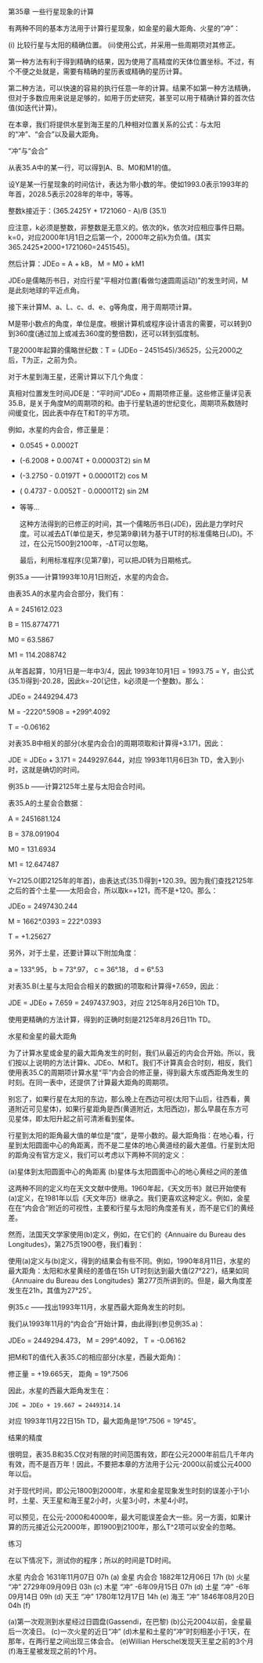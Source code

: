 第35章 一些行星现象的计算

 

  有两种不同的基本方法用于计算行星现象，如金星的最大距角、火星的“冲”：

  (i) 比较行星与太阳的精确位置。
  (ii)使用公式，并采用一些周期项对其修正。

  第一种方法有利于得到精确的结果，因为使用了高精度的天体位置坐标。不过，有个不便之处就是，需要有精确的星历表或精确的星历计算。

  第二种方法，可以快速的容易的执行任意一年的计算。结果不如第一种方法精确，但对于多数应用来说是足够的，如用于历史研究，甚至可以用于精确计算的首次估值(如迭代计算)。

  在本章，我们将提供水星到海王星的几种相对位置关系的公式：与太阳的“冲”、“会合”以及最大距角。

“冲”与“会合”

  从表35.A中的某一行，可以得到A、B、M0和M1的值。

  设Y是某一行星现象的时间估计，表达为带小数的年。使如1993.0表示1993年的年首，2028.5表示2028年的年中，等等。



  整数k接近于：(365.2425Y + 1721060 - A)/B    (35.1)

  应注意，k必须是整数，非整数是无意义的。依次的k，依次对应相应事件日期。k=0，对应2000年1月1日之后第一个，2000年之前k为负值。(其实365.2425*2000+1721060=2451545)。

  然后计算：JDEo = A + kB，  M = M0 + kM1

  JDEo是儒略历书日，对应行星“平相对位置(看做匀速圆周运动)”的发生时间，M是此刻地球的平近点角。

  接下来计算M、a、L、c、d、e、g等角度，用于周期项计算。

  M是带小数点的角度，单位是度。根据计算机或程序设计语言的需要，可以转到0到360度(通过加上或减去360度的整倍数)，还可以转到弧度制。

  T是2000年起算的儒略世纪数：T = (JDEo - 2451545)/36525，公元2000之后，T为正，之前为负。

  对于木星到海王星，还需计算以下几个角度：



  真相对位置发生时间JDE是：“平时间”JDEo + 周期项修正量。这些修正量详见表35.B，是关于角度M的周期项的和。由于行星轨道的世纪变化，周期项系数随时间缓变化，因此表中存在T和T的平方项。

  例如，水星的内会合，修正量是：

+ 0.0545 + 0.0002T
+ (-6.2008 + 0.0074T + 0.00003T2) sin M
+ (-3.2750 - 0.0197T + 0.00001T2) cos M
+ ( 0.4737 - 0.0052T - 0.00001T2) sin 2M
+ 等等...

  这种方法得到的已修正的时间，其一个儒略历书日(JDE)，因此是力学时尺度。可以减去ΔT(单位是天，参见第9章)转为基于UT时的标准儒略日(JD)。不过，在公元1500到2100年，-ΔT可以忽略。

  最后，利用标准程序(见第7章)，可以把JD转为日期格式。

例35.a ——计算1993年10月1日附近，水星的内会合。

  由表35.A的水星内会合部分，我们有：

  A = 2451612.023

  B = 115.8774771

  M0 = 63.5867

  M1 = 114.2088742

  从年首起算，10月1日是一年中3/4，因此 1993年10月1日 = 1993.75 = Y，由公式(35.1)得到-20.28，因此k=-20(记住，k必须是一个整数)。那么：

  JDEo = 2449294.473

  M = -2220°.5908 = +299°.4092

  T = -0.06162

  对表35.B中相关的部分(水星内会合)的周期项取和计算得+3.171，因此：

  JDE = JDEo + 3.171 = 2449297.644，对应 1993年11月6日3h TD，舍入到小时，这就是确切的时间。

例35.b ——计算2125年土星与太阳会合时间。

  表35.A的土星会合数据：

  A = 2451681.124

  B = 378.091904

  M0 = 131.6934

  M1 = 12.647487

  Y=2125.0(即2125年的年首)，由表达式(35.1)得到+120.39。因为我们查找2125年之后的首个土星——太阳会合，所以取k=+121，而不是+120。那么：

  JDEo = 2497430.244

  M = 1662°.0393 = 222°.0393

  T = +1.25627

  另外，对于土星，还要计算以下附加角度：

  a = 133°.95， b = 73°.97， c = 36°.18， d = 6°.53

  对表35.B(土星与太阳会合相关的数据)的项取和计算得+7.659，因此：

  JDE = JDEo + 7.659 = 2497437.903，对应 2125年8月26日10h TD。

  使用更精确的方法计算，得到的正确时刻是2125年8月26日11h TD。

水星和金星的最大距角

  为了计算水星或金星的最大距角发生的时刻，我们从最近的内会合开始。所以，我们按以上说明的方法计算k、JDEo、M和T。我们不计算真会合时刻，相反，我们使用表35.C的周期项计算水星“平”内会合的修正量，得到最大东或西距角发生的时刻。在同一表中，还提供了计算最大距角的周期项。

  别忘了，如果行星在太阳的东边，那么晚上在西边可视(太阳下山后，往西看，黄道附近可见星体)，如果行星距角是西(黄道附近，太阳西边)，那么早晨在东方可见星体，即太阳升起之前可清淅看到星体。

  行星到太阳的距角最大值的单位是“度”，是带小数的。最大距角指：在地心看，行星到太阳圆面中心的角距离，而不是二星体的地心黄道经的最大差值。行星到太阳的距角没有官方定义，我们可以考虑以下两种不同的定义：

  (a)星体到太阳圆面中心的角距离
  (b)星体与太阳圆面中心的地心黄经之间的差值

  这两种不同的定义均在天文文献中使用。1960年起，《天文历书》就已开始使有(a)定义，在1981年以后《天文年历》继承之。我们更喜欢这种定义。例如，金星在在“内会合”附近的可视性，主要和行星与太阳的角度差有关，而不是它们的黄经差。

  然而，法国天文学家使用(b)定义，例如，在它们的《Annuaire du Bureau des Longitudes》，第275页1900卷，我们看到：



  使用(a)定义与(b)定义，得到的结果会有些不同。例如，1990年8月11日，水星的最大距角：太阳和水星黄经的差值在15h UT时刻达到最大值(27°22')，结果如同《Annuaire du Bureau des Longitudes》第277页所讲到的。但是，最大角度差发生在21h，其值为27°25'。

例35.c ——找出1993年11月，水星西最大距角发生的时刻。

  我们从1993年11月的“内会合”开始计算，由此得到(参见例35.a)：

  JDEo = 2449294.473， M = 299°.4092， T = -0.06162

  把M和T的值代入表35.C的相应部分(水星，西最大距角)：

  修正量 = +19.665天，  距角 = 19°.7506

  因此，水星的西最大距角发生在：

    JDE = JDEo + 19.667 = 2449314.14

  对应 1993年11月22日15h TD，最大距角是19°.7506 = 19°45'。

结果的精度

  很明显，表35.B和35.C仅对有限的时间范围有效，即在公元2000年前后几千年内有效，而不是百万年！因此，不要把本章的方法用于公元-2000以前或公元4000年以后。

  对于现代时间，即公元1800到2000年，水星和金星现象发生时刻的误差小于1小时，土星、天王星和海王星2小时，火星3小时，木星4小时。

  可以预见，在公元-2000和4000年，最大可能误差会大一些。另一方面，如果计算的历元接近公元2000年，即1900到2100年，那么T^2项可以安全的忽略。

练习

  在以下情况下，测试你的程序；所以的时间是TD时间。

水星 内会合 1631年11月07日 07h  (a)
金星 内会合 1882年12月06日 17h  (b)
火星 “冲” 2729年09月09日 03h  (c)
木星 “冲”   -6年09月15日 07h  (d)
土星 “冲”   -6年09月14日 09h  (d)
天王 “冲” 1780年12月17日 14h  (e)
海王 “冲“ 1846年08月20日 04h  (f)

(a)第一次观测到水星经过日圆盘(Gassendi，在巴黎)
(b)公元2004以前，金星最后一次凌日。
(c)一次火星的近日“冲”
(d)木星和土星的“冲”时刻相差小于1天，在那年，在两行星之间出现三体会合。
(e)Willian Herschel发现天王星之前的3个月
(f)海王星被发现之前的1个月。













